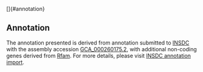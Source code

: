 []{#annotation}

Annotation
----------

The annotation presented is derived from annotation submitted to
[INSDC](http://www.insdc.org) with the assembly accession
[GCA\_000260175.2](http://www.ebi.ac.uk/ena/data/view/GCA_000260175.2),
with additional non-coding genes derived from
[Rfam](http://rfam.xfam.org/). For more details, please visit [INSDC
annotation
import](http://ensemblgenomes.org/info/data/insdc_annotation).
